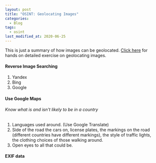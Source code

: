 ```yaml
---
layout: post
title: "OSINT: Geolocating Images"
categories:
  - Blog
tags:
  - osint
last_modified_at: 2020-06-25
---
```


This is just a summary of how images can be geolocated. <a target="_blank" href="https://tryhackme.com/room/geolocatingimages">Click here</a> for hands on detailed exercise on geolocating images.

#### Reverse Image Searching
1. Yandex
2. Bing
3. Google

#### Use Google Maps

###### Know what is and isn't likely to be in a country
1. Languages used around. (Use Google Translate)
2. Side of the road the cars on, license plates, the markings on the road (different countries have different markings), the style of traffic lights, the clothing choices of those walking around.
3. Open eyes to all that could be.

#### EXIF data
